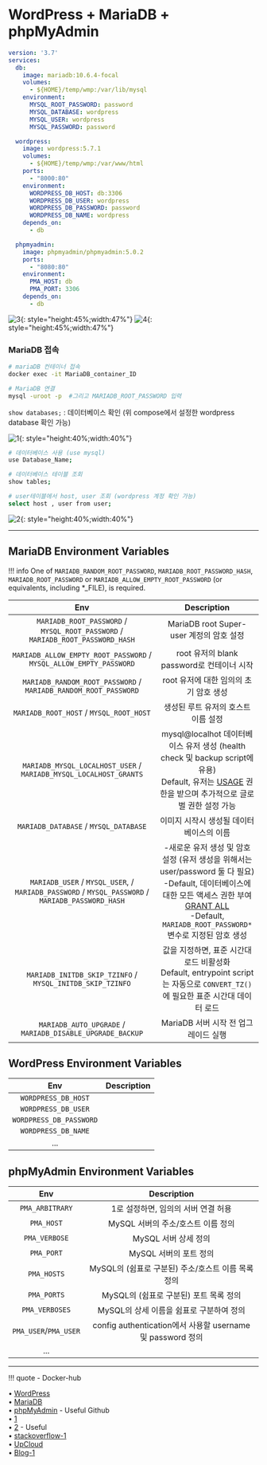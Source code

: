 # WordPress + MariaDB + phpMyAdmin

``` yaml title="docker-compose.yml"
version: '3.7'
services:
  db:
    image: mariadb:10.6.4-focal
    volumes:
      - ${HOME}/temp/wmp:/var/lib/mysql
    environment:
      MYSQL_ROOT_PASSWORD: password
      MYSQL_DATABASE: wordpress
      MYSQL_USER: wordpress
      MYSQL_PASSWORD: password

  wordpress:
    image: wordpress:5.7.1
    volumes:
      - ${HOME}/temp/wmp:/var/www/html
    ports:
      - "8000:80"
    environment:
      WORDPRESS_DB_HOST: db:3306
      WORDPRESS_DB_USER: wordpress
      WORDPRESS_DB_PASSWORD: password
      WORDPRESS_DB_NAME: wordpress
    depends_on:
      - db

  phpmyadmin:
    image: phpmyadmin/phpmyadmin:5.0.2
    ports:
      - "8080:80"
    environment:
      PMA_HOST: db
      PMA_PORT: 3306
    depends_on:
      - db
```
![3](../images/running-3.png){: style="height:45%;width:47%"}
![4](../images/running-4.png){: style="height:45%;width:47%"}

### MariaDB 접속
```bash
# mariaDB 컨테이너 접속
docker exec -it MariaDB_container_ID

# MariaDB 연결
mysql -uroot -p  #그리고 MARIADB_ROOT_PASSWORD 입력
```

`show databases;` : 데이터베이스 확인 (위 compose에서 설정한 wordpress database 확인 가능)

![1](../images/running-1.png){: style="height:40%;width:40%"}

``` bash
# 데이터베이스 사용 (use mysql)
use Database_Name;

# 데이터베이스 테이블 조회
show tables;

# user테이블에서 host, user 조회 (wordpress 계정 확인 가능)
select host , user from user;
```
![2](../images/running-2.png){: style="height:40%;width:40%"}

---
## MariaDB Environment Variables
!!! info
    One of `MARIADB_RANDOM_ROOT_PASSWORD`, `MARIADB_ROOT_PASSWORD_HASH`, `MARIADB_ROOT_PASSWORD` or `MARIADB_ALLOW_EMPTY_ROOT_PASSWORD` (or equivalents, including *_FILE), is required.

|    Env    |    Description
| :-----------: | :-----------: |
| `MARIADB_ROOT_PASSWORD` / `MYSQL_ROOT_PASSWORD` / `MARIADB_ROOT_PASSWORD_HASH`                   |MariaDB root Super-user 계정의 암호 설정
| `MARIADB_ALLOW_EMPTY_ROOT_PASSWORD` / `MYSQL_ALLOW_EMPTY_PASSWORD`                               |root 유저의 blank password로 컨테이너 시작
| `MARIADB_RANDOM_ROOT_PASSWORD` / `MARIADB_RANDOM_ROOT_PASSWORD`                                  |root 유저에 대한 임의의 초기 암호 생성
| `MARIADB_ROOT_HOST` / `MYSQL_ROOT_HOST`                                                          |생성된 루트 유저의 호스트 이름 설정
| `MARIADB_MYSQL_LOCALHOST_USER` / `MARIADB_MYSQL_LOCALHOST_GRANTS`                                |mysql@localhot 데이터베이스 유저 생성 (health check 및 backup script에 유용)<div> Default, 유저는 [USAGE](https://mariadb.com/kb/en/grant/#the-usage-privilege) 권한을 받으며 추가적으로 글로벌 권한 설정 가능
| `MARIADB_DATABASE` / `MYSQL_DATABASE`                                                            |이미지 시작시 생성될 데이터베이스의 이름
| `MARIADB_USER` / `MYSQL_USER`, / `MARIADB_PASSWORD` / `MYSQL_PASSWORD` / `MARIADB_PASSWORD_HASH` |-새로운 유저 생성 및 암호 설정 (유저 생성을 위해서는 user/password 둘 다 필요)<div>-Default, 데이터베이스에 대한 모든 액세스 권한 부여 [GRANT ALL](https://mariadb.com/kb/en/grant/#the-all-privileges-privilege)<div>-Default, `MARIADB_ROOT_PASSWORD*` 변수로 지정된 암호 생성
| `MARIADB_INITDB_SKIP_TZINFO` / `MYSQL_INITDB_SKIP_TZINFO`                                        |값을 지정하면, 표준 시간대 로드 비활성화<div>Default, entrypoint script는 자동으로 `CONVERT_TZ()`에 필요한 표준 시간대 데이터 로드
| `MARIADB_AUTO_UPGRADE` / `MARIADB_DISABLE_UPGRADE_BACKUP`                                        |MariaDB 서버 시작 전 업그레이드 실행

## WordPress Environment Variables
|    Env    |    Description
| :-----------: | :-----------: |
| `WORDPRESS_DB_HOST`       |
| `WORDPRESS_DB_USER`       |
| `WORDPRESS_DB_PASSWORD`   |
| `WORDPRESS_DB_NAME`       |
| ...       |

## phpMyAdmin Environment Variables
|    Env    |    Description
| :-----------: | :-----------: |
| `PMA_ARBITRARY`       | 1로 설정하면, 임의의 서버 연결 허용
| `PMA_HOST`            | MySQL 서버의 주소/호스트 이름 정의
| `PMA_VERBOSE`         | MySQL 서버 상세 정의
| `PMA_PORT`            | MySQL 서버의 포트 정의
| `PMA_HOSTS`           | MySQL의 (쉼표로 구분된) 주소/호스트 이름 목록 정의
| `PMA_PORTS`           | MySQL의 (쉼표로 구분된) 포트 목록 정의
| `PMA_VERBOSES`        | MySQL의 상세 이름을 쉼표로 구분하여 정의
| `PMA_USER`/`PMA_USER` | config authentication에서 사용할 username 및 password 정의
| ...                   |




---
!!! quote
    - Docker-hub<div>
        • [WordPress](https://hub.docker.com/_/wordpress)<div>
        • [MariaDB](https://hub.docker.com/_/mariadb)<div>
        • [phpMyAdmin](https://hub.docker.com/_/phpmyadmin)
    - Useful Github<div>
        • [1](https://github.com/docker/awesome-compose/blob/master/official-documentation-samples/wordpress/README.md)<div>
        • [2](https://github.com/docker/awesome-compose/tree/master/wordpress-mysql)
    - Useful <div>
        • [stackoverflow-1](https://stackoverflow.com/questions/47844377/how-can-i-create-a-volume-for-the-current-user-home-directory-in-docker-compose)<div>
        • [UpCloud](https://upcloud.com/resources/tutorials/deploy-wordpress-with-docker-compose)<div>
        • [Blog-1](https://velog.io/@willneedme/docker-%EC%82%AC%EC%9A%A9%ED%95%98%EA%B8%B04-with-dokcer-compose-mariadb-mysql)<div>

